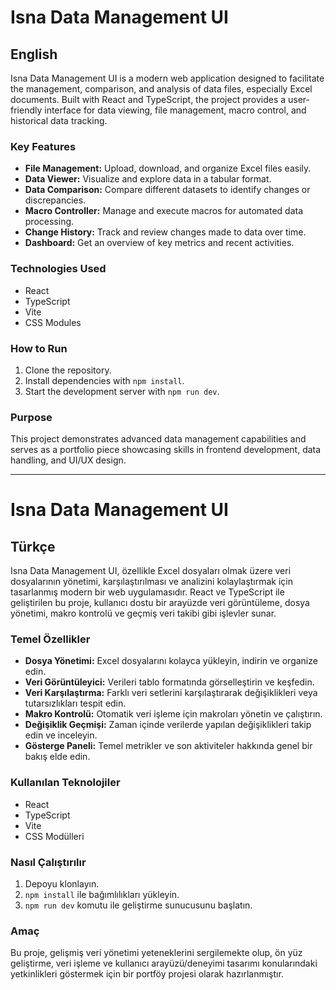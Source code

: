 # Isna Data Management UI

## English

Isna Data Management UI is a modern web application designed to facilitate the management, comparison, and analysis of data files, especially Excel documents. Built with React and TypeScript, the project provides a user-friendly interface for data viewing, file management, macro control, and historical data tracking.

### Key Features
- **File Management:** Upload, download, and organize Excel files easily.
- **Data Viewer:** Visualize and explore data in a tabular format.
- **Data Comparison:** Compare different datasets to identify changes or discrepancies.
- **Macro Controller:** Manage and execute macros for automated data processing.
- **Change History:** Track and review changes made to data over time.
- **Dashboard:** Get an overview of key metrics and recent activities.

### Technologies Used
- React
- TypeScript
- Vite
- CSS Modules

### How to Run
1. Clone the repository.
2. Install dependencies with `npm install`.
3. Start the development server with `npm run dev`.

### Purpose
This project demonstrates advanced data management capabilities and serves as a portfolio piece showcasing skills in frontend development, data handling, and UI/UX design.

---

# Isna Data Management UI

## Türkçe

Isna Data Management UI, özellikle Excel dosyaları olmak üzere veri dosyalarının yönetimi, karşılaştırılması ve analizini kolaylaştırmak için tasarlanmış modern bir web uygulamasıdır. React ve TypeScript ile geliştirilen bu proje, kullanıcı dostu bir arayüzde veri görüntüleme, dosya yönetimi, makro kontrolü ve geçmiş veri takibi gibi işlevler sunar.

### Temel Özellikler
- **Dosya Yönetimi:** Excel dosyalarını kolayca yükleyin, indirin ve organize edin.
- **Veri Görüntüleyici:** Verileri tablo formatında görselleştirin ve keşfedin.
- **Veri Karşılaştırma:** Farklı veri setlerini karşılaştırarak değişiklikleri veya tutarsızlıkları tespit edin.
- **Makro Kontrolü:** Otomatik veri işleme için makroları yönetin ve çalıştırın.
- **Değişiklik Geçmişi:** Zaman içinde verilerde yapılan değişiklikleri takip edin ve inceleyin.
- **Gösterge Paneli:** Temel metrikler ve son aktiviteler hakkında genel bir bakış elde edin.

### Kullanılan Teknolojiler
- React
- TypeScript
- Vite
- CSS Modülleri

### Nasıl Çalıştırılır
1. Depoyu klonlayın.
2. `npm install` ile bağımlılıkları yükleyin.
3. `npm run dev` komutu ile geliştirme sunucusunu başlatın.

### Amaç
Bu proje, gelişmiş veri yönetimi yeteneklerini sergilemekte olup, ön yüz geliştirme, veri işleme ve kullanıcı arayüzü/deneyimi tasarımı konularındaki yetkinlikleri göstermek için bir portföy projesi olarak hazırlanmıştır.
